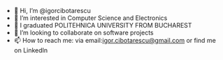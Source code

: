 - 👋 Hi, I’m @igorcibotarescu
- 👀 I’m interested in Computer Science and Electronics
- 🌱 I graduated POLITEHNICA UNIVERSITY FROM BUCHAREST
- 💞️ I’m looking to collaborate on software projects
- 📫 How to reach me:
via email:igor.cibotarescu@gmail.com
or find me on LinkedIn
<!---
igorcibotarescu/igorcibotarescu is a ✨ special ✨ repository because its `README.md` (this file) appears on your GitHub profile.
You can click the Preview link to take a look at your changes.
--->
